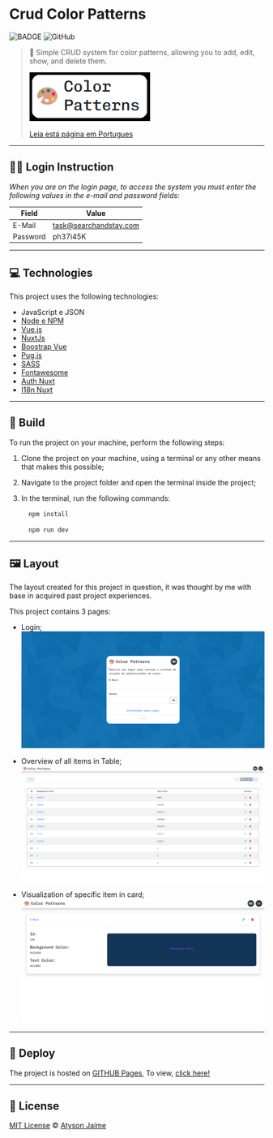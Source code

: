 # Crud Color Patterns

![BADGE](https://img.shields.io/badge/Atysonjaime-Color__Patterns-blueviolet)
![GitHub](https://img.shields.io/github/license/Atysonjaime/crud_color_patterns)

> 🎨 Simple CRUD system for color patterns, allowing you to add, edit, show, and delete them.
>
> ![NAME_LOGO](./assets/img/name.png)
>
> [Leia está página em Portugues](./README_PT-BR.md)

---

## 🧑‍💻 Login Instruction

_When you are on the login page, to access the system you must enter the following values in the e-mail and password fields:_

| Field    | Value                  |
| -------- | ---------------------- |
| E-Mail   | task@searchandstay.com |
| Password | ph37i45K               |

---

## 💻 Technologies

This project uses the following technologies:

- JavaScript e JSON
- [Node e NPM](https://nodejs.org/en/)
- [Vue.js](https://vuejs.org)
- [NuxtJs](https://nuxtjs.org)
- [Boostrap Vue](https://bootstrap-vue.org)
- [Pug.js](https://pugjs.org/api/getting-started.html)
- [SASS](https://sass-lang.com)
- [Fontawesome](https://fontawesome.com)
- [Auth Nuxt](https://auth.nuxtjs.org)
- [I18n Nuxt](https://v8.i18n.nuxtjs.org)

---

## 🔨 Build

To run the project on your machine, perform the following steps:

1. Clone the project on your machine, using a terminal or any other means that makes this possible;

2. Navigate to the project folder and open the terminal inside the project;

3. In the terminal, run the following commands:

   ```cmd
     npm install
   ```

   ```cmd
     npm run dev
   ```

---

## 🖼️ Layout

The layout created for this project in question, it was thought by me with base in acquired past project experiences.

This project contains 3 pages:

- Login;
  ![Login Page](./assets/img/Login_page.png)

- Overview of all items in Table;
  ![Table Page](./assets/img/Table_page.png)

- Visualization of specific item in card;
  ![Show Page](./assets/img/Show_page.png)

---

## 🚀 Deploy

The project is hosted on [GITHUB Pages](https://pages.github.com), To view, [click here!](https://atysonjaime.github.io/crud_color_patterns/)

---

## 📝 License

[MIT License](https://github.com/AtysonJaime/crud_color_patterns/blob/main/LICENSE) © [Atyson Jaime](https://atysonjaime.github.io)
